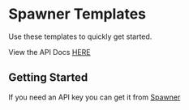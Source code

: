 # Spawner Templates

Use these templates to quickly get started. 

View the API Docs [HERE](https://spawner.gitbook.io/spawner-docs/)

## Getting Started

If you need an API key you can get it from [Spawner](https://spawner.ai)

